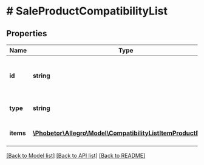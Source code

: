 # # SaleProductCompatibilityList

## Properties

Name | Type | Description | Notes
------------ | ------------- | ------------- | -------------
**id** | **string** | Id of product-based compatibility list. |
**type** | **string** | Type of compatibility list. | [default to 'PRODUCT_BASED']
**items** | [**\Phobetor\Allegro\Model\CompatibilityListItemProductBased[]**](CompatibilityListItemProductBased.md) | List of the compatible items. | [optional]

[[Back to Model list]](../../README.md#models) [[Back to API list]](../../README.md#endpoints) [[Back to README]](../../README.md)
